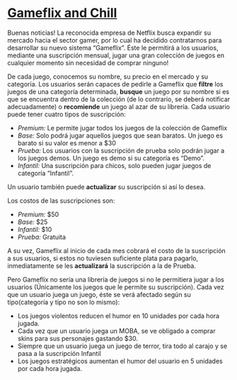 # [Gameflix and Chill](https://docs.google.com/document/d/1_SjhYafWzoMbXVYeRYEg8ajdnGGrriq2oq1JFLd7yiw/edit)

Buenas noticias! La reconocida empresa de Netflix busca expandir su mercado hacia el sector gamer, por lo cual ha decidido contratarnos para desarrollar su nuevo sistema “Gameflix”.
Éste le permitirá a los usuarios, mediante una suscripción mensual, jugar una gran colección de juegos en cualquier momento sin necesidad de comprar ninguno!

De cada juego, conocemos su nombre, su precio en el mercado y su categoría. Los usuarios serán capaces de pedirle a Gameflix que **filtre** los juegos de una categoría determinada, **busque** un juego por su nombre si es que se encuentra dentro de la colección (de lo contrario, se deberá notificar adecuadamente) o **recomiende** un juego al azar de su librería.
Cada usuario puede tener cuatro tipos de suscripción:

- _Premium:_ Le permite jugar todos los juegos de la colección de Gameflix
- _Base:_ Solo podrá jugar aquellos juegos que sean baratos. Un juego es barato si su valor es menor a $30
- _Prueba:_ Los usuarios con la suscripción de prueba solo podrán jugar a los juegos demos. Un juego es demo si su categoría es “Demo”.
- _Infantil:_ Una suscripción para chicos, solo pueden jugar juegos de categoría “Infantil”.

Un usuario también puede **actualizar** su suscripción si así lo desea.

Los costos de las suscripciones son:
- _Premium:_ $50
- _Base:_ $25
- _Infantil:_ $10
- _Prueba:_ Gratuita

A su vez, Gameflix al inicio de cada mes cobrará el costo de la suscripción a sus usuarios, si estos no tuviesen suficiente plata para pagarlo, inmediatamente se les **actualizará** la suscripción a la de Prueba.

Pero Gameflix no sería una librería de juegos si no le permitiera jugar a los usuarios (Únicamente los juegos que le permite su suscripción). Cada vez que un usuario juega un juego, éste se verá afectado según su tipo(categoría y tipo no son lo mismo):

- Los juegos violentos reducen el humor en 10 unidades por cada hora jugada.
- Cada vez que un usuario juega un MOBA, se ve obligado a comprar skins para sus personajes gastando $30.
- Siempre que un usuario juega un juego de terror, tira todo al carajo y se pasa a la suscripción Infantil
- Los juegos estratégicos aumentan el humor del usuario en 5 unidades por cada hora jugada.
